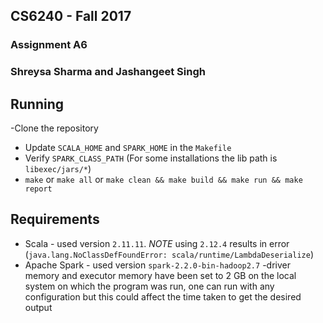 ## CS6240 - Fall 2017
### Assignment A6 
### Shreysa Sharma and Jashangeet Singh

## Running 
-Clone the repository
- Update `SCALA_HOME` and `SPARK_HOME` in the `Makefile`
- Verify `SPARK_CLASS_PATH` (For some installations the lib path is `libexec/jars/*`)
- `make` or `make all` or `make clean && make build && make run && make report`

## Requirements
- Scala - used version `2.11.11`. *NOTE* using `2.12.4` results in error (`java.lang.NoClassDefFoundError: scala/runtime/LambdaDeserialize`)
- Apache Spark - used version `spark-2.2.0-bin-hadoop2.7`
-driver memory and executor memory have been set to 2 GB on the local system on which the program was run, one can run with any configuration but this could affect the time taken to get the desired output
